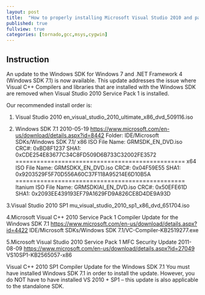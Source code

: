 ```yaml
---
layout: post
title:  "How to properly installing Microsoft Visual Studio 2010 and patches under Windows XP properly"
published: true
fullview: true
categories: [tornado,gcc,msys,cygwin]
---
```


## Instruction
An update to the Windows SDK for Windows 7 and .NET Framework 4 (Windows SDK 7.1) is now available. This update addresses the issue where Visual C++ Compilers and libraries that are installed with the Windows SDK are removed when Visual Studio 2010 Service Pack 1 is installed.

Our recommended install order is:

1. Visual Studio 2010
  en_visual_studio_2010_ultimate_x86_dvd_509116.iso

2. Windows SDK 7.1
  2010-05-19 https://www.microsoft.com/en-us/download/details.aspx?id=8442
  Folder: IDE/Microsoft SDKs/Windows SDK 7.1/
  x86 ISO File Name: GRMSDK_EN_DVD.iso 
  CRC#: 0xBD8F1237 
  SHA1: 0xCDE254E83677C34C8FD509D6B733C32002FE3572 
  ================================================ 
  x64 ISO File Name: GRMSDKX_EN_DVD.iso 
  CRC#: 0x04F59E55 
  SHA1: 0x9203529F5F70D556A60C37F118A95214E6D10B5A 
  ================================================ 
  Itanium ISO File Name: GRMSDKIAI_EN_DVD.iso 
  CRC#: 0x50EFE61D 
  SHA1: 0x2093EE439193EF79A1629FD9A826CE8D4DE9A93D

3.Visual Studio 2010 SP1
  mu_visual_studio_2010_sp1_x86_dvd_651704.iso

4.Microsoft Visual C++ 2010 Service Pack 1 Compiler Update for the Windows SDK 7.1
  https://www.microsoft.com/en-us/download/details.aspx?id=4422
  IDE/Microsoft SDKs/Windows SDK 7.1/VC-Compiler-KB2519277.exe

5.Microsoft Visual Studio 2010 Service Pack 1 MFC Security Update
  2011-08-09 https://www.microsoft.com/en-us/download/details.aspx?id=27049
  VS10SP1-KB2565057-x86

Visual C++ 2010 SP1 Compiler Update for the Windows SDK 7.1
You must have installed Windows SDK 7.1 in order to install the update.  However, you do NOT have to have installed VS 2010 + SP1 – this update is also applicable to the standalone SDK.